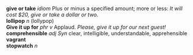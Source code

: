 __give or take__ _idiom_ Plus or minus a specified amount; more or less: _It will cost $20, give or take a dollar or two._  
__lollipop__ _n_ (lollypop)  
__Give it up for__ _phr v_ Applaud. _Please, give it up for our next guest!_  
__comprehensible__ _adj_ _Syn_ clear, intelligible, understandable, apprehensible  
__vagrant__  
__stopwatch__ _n_  
